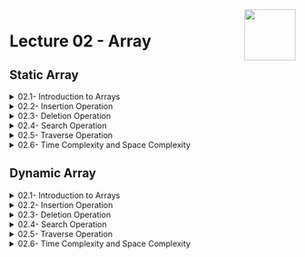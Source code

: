 <img align="right" width="90" height="90" src="https://github.com/cs-MohamedAyman/Computer-Science-Textbooks/blob/master/logos/data-structures.jpg">

# Lecture 02 - Array 

## Static Array

<details>
	<summary>02.1- Introduction to Arrays</summary>

</details>

<details>
	<summary>02.2- Insertion Operation</summary>

</details>

<details>
	<summary>02.3- Deletion Operation</summary>

</details>

<details>
	<summary>02.4- Search Operation</summary>

</details>

<details>
	<summary>02.5- Traverse Operation</summary>

</details>

<details>
	<summary>02.6- Time Complexity and Space Complexity</summary>

</details>

## Dynamic Array

<details>
	<summary>02.1- Introduction to Arrays</summary>

</details>

<details>
	<summary>02.2- Insertion Operation</summary>

</details>

<details>
	<summary>02.3- Deletion Operation</summary>

</details>

<details>
	<summary>02.4- Search Operation</summary>

</details>

<details>
	<summary>02.5- Traverse Operation</summary>

</details>

<details>
	<summary>02.6- Time Complexity and Space Complexity</summary>

</details>
